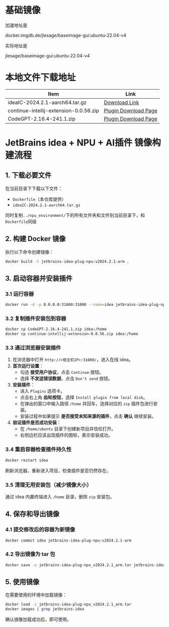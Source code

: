 # 基础镜像

加速地址是

docker.imgdb.de/jlesage/baseimage-gui:ubuntu-22.04-v4 

实际地址是

jlesage/baseimage-gui:ubuntu-22.04-v4

# 本地文件下载地址

| Item                              | Link                                                                                      |
|-----------------------------------|-------------------------------------------------------------------------------------------|
| ideaIC-2024.2.1-aarch64.tar.gz | [Download Link](https://download.jetbrains.com/idea/ideaIC-2024.2.1-aarch64.tar.gz)   |
| continue-intellij-extension-0.0.56.zip        | [Plugin Download Page](https://plugins.jetbrains.com/plugin/22707-continue/versions/stable)         |
| CodeGPT-2.16.4-241.1.zip         | [Plugin Download Page](https://plugins.jetbrains.com/plugin/21056-proxy-ai)                         |

# JetBrains idea + NPU + AI插件 镜像构建流程  

## 1. 下载必要文件  
在当前目录下下载以下文件：  
- `Dockerfile`（本仓库提供）  
- `ideaIC-2024.2.1-aarch64.tar.gz`  

同时复制`../npu_environment/`下的所有文件夹和文件到当前目录下，和`Dockerfile`同级

## 2. 构建 Docker 镜像  
执行以下命令创建镜像：  
```bash
docker build -t jetbrains-idea-plug-npu:v2024.2.1-arm .
```

## 3. 启动容器并安装插件  
### 3.1 运行容器  
```bash
docker run -d -p 0.0.0.0:31000:31000 --name=idea jetbrains-idea-plug-npu:v2024.2.1-arm
```

### 3.2 复制插件安装包到容器  
```bash
docker cp CodeGPT-2.16.4-241.1.zip idea:/home
docker cp continue-intellij-extension-0.0.56.zip idea:/home
```

### 3.3 通过浏览器安装插件  
1. 在浏览器中打开 `http://<宿主机IP>:31000/`，进入在线 idea。  
2. **首次运行设置**：  
   - 勾选 **接受用户协议**，点击 `Continue` 按钮。  
   - 选择 **不发送错误数据**，点击 `Don't send` 按钮。  
3. **安装插件**：  
   - 进入 `Plugins` 选项卡。  
   - 点击右上角 **齿轮按钮**，选择 `Install plugin from local disk`。  
   - 在弹出的窗口中输入路径 `/home` 并回车，选择对应的 `zip` 插件包进行安装。  
   - 安装过程中如果提示 **是否接受未知来源的插件**，点击 **确认** 继续安装。  
4. **验证插件是否成功安装**：  
   - 在 `/home/ubuntu` 目录下创建新项目并信任打开。  
   - 右侧边栏应该出现插件的图标，表示安装成功。  

### 3.4 重启容器检查插件持久性  
```bash
docker restart idea
```
刷新浏览器，重新进入项目，检查插件是否仍然存在。  

### 3.5 清理无用安装包（减少镜像大小）  
通过 idea 内置终端进入 `/home` 目录，删除 `zip` 安装包。

## 4. 保存和导出镜像  
### 4.1 提交修改后的容器为新镜像  
```bash
docker commit idea jetbrains-idea-plug-npu:v2024.2.1-arm
```

### 4.2 导出镜像为 tar 包  
```bash
docker save -o jetbrains-idea-plug-npu_v2024.2.1_arm.tar jetbrains-idea-plug-npu:v2024.2.1-arm
```

## 5. 使用镜像  
在需要使用的环境中加载镜像：  
```bash
docker load -i jetbrains-idea-plug-npu_v2024.2.1_arm.tar
docker images | grep jetbrains-idea
```
确认镜像加载成功后，即可使用。